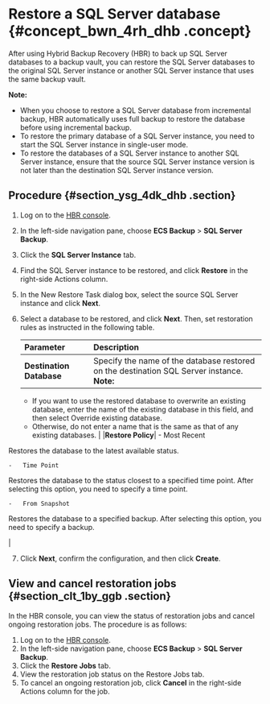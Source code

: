 # Restore a SQL Server database {#concept_bwn_4rh_dhb .concept}

After using Hybrid Backup Recovery \(HBR\) to back up SQL Server databases to a backup vault, you can restore the SQL Server databases to the original SQL Server instance or another SQL Server instance that uses the same backup vault.

**Note:** 

-   When you choose to restore a SQL Server database from incremental backup, HBR automatically uses full backup to restore the database before using incremental backup.
-   To restore the primary database of a SQL Server instance, you need to start the SQL Server instance in single-user mode.
-   To restore the databases of a SQL Server instance to another SQL Server instance, ensure that the source SQL Server instance version is not later than the destination SQL Server instance version.

## Procedure {#section_ysg_4dk_dhb .section}

1.  Log on to the [HBR console](https://hbr.console.aliyun.com).
2.  In the left-side navigation pane, choose **ECS Backup** \> **SQL Server Backup**.
3.  Click the **SQL Server Instance** tab.
4.  Find the SQL Server instance to be restored, and click **Restore** in the right-side Actions column.
5.  In the New Restore Task dialog box, select the source SQL Server instance and click **Next**.
6.  Select a database to be restored, and click **Next**. Then, set restoration rules as instructed in the following table.

    |Parameter|Description|
    |:--------|:----------|
    |**Destination Database**|Specify the name of the database restored on the destination SQL Server instance. **Note:** 

    -   If you want to use the restored database to overwrite an existing database, enter the name of the existing database in this field, and then select Override existing database.
    -   Otherwise, do not enter a name that is the same as that of any existing databases.
 |
    |**Restore Policy**|     -   Most Recent 

Restores the database to the latest available status.

    -   Time Point 

Restores the database to the status closest to a specified time point. After selecting this option, you need to specify a time point.

    -   From Snapshot 

Restores the database to a specified backup. After selecting this option, you need to specify a backup.

 |

7.  Click **Next**, confirm the configuration, and then click **Create**.

## View and cancel restoration jobs {#section_clt_1by_ggb .section}

In the HBR console, you can view the status of restoration jobs and cancel ongoing restoration jobs. The procedure is as follows:

1.  Log on to the [HBR console](https://hbr.console.aliyun.com).
2.  In the left-side navigation pane, choose **ECS Backup** \> **SQL Server Backup**.
3.  Click the **Restore Jobs** tab.
4.  View the restoration job status on the Restore Jobs tab.
5.  To cancel an ongoing restoration job, click **Cancel** in the right-side Actions column for the job.

